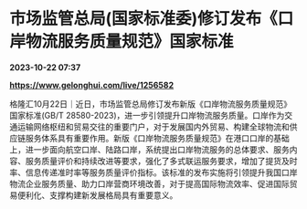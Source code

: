 # 市场监管总局(国家标准委)修订发布《口岸物流服务质量规范》国家标准

**2023-10-22 07:37**

**https://www.gelonghui.com/live/1256582**

格隆汇10月22日｜近日，市场监管总局修订发布新版《口岸物流服务质量规范》国家标准(GB/T 28580-2023)，进一步引领提升口岸物流服务质量。口岸作为交通运输网络枢纽和贸易交往的重要门户，对于发展国内外贸易、构建全球物流和供应链服务体系具有重要作用。新版《口岸物流服务质量规范》在港口口岸的基础上，进一步面向航空口岸、陆路口岸，系统提出口岸物流服务的总体要求、服务内容、服务质量评价和持续改进等要求，强化了多式联运服务要求，增加了提货及时率、信息传递准时率等服务质量评价指标。该标准的发布实施将引领提升我国口岸物流企业服务质量、助力口岸营商环境改善，对于提高国际物流效率、促进国际贸易便利化、支撑构建新发展格局具有重要意义。